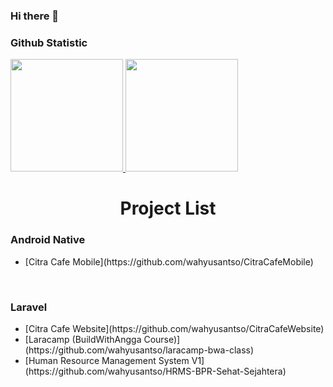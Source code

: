 ### Hi there 👋

### Github Statistic
<p align="left">
<a href="https://github.com/wahyusantso">
  <img height="180em" src="https://github-readme-stats-eight-theta.vercel.app/api?username=wahyusantso&show_icons=true&theme=algolia&include_all_commits=true&count_private=true"/>
  <img height="180em" src="https://github-readme-stats-eight-theta.vercel.app/api/top-langs/?username=wahyusantso&layout=compact&langs_count=8&theme=algolia"/>
</a>
</p>
<h1 align="center">Project List</h1>
<h3 align="left">Android Native</h3>
<ul>
  <li> 
    [Citra Cafe Mobile](https://github.com/wahyusantso/CitraCafeMobile)
  </li>
</ul><br>
<h3 align="left">Laravel</h3>
<ul>
  <li> 
    [Citra Cafe Website](https://github.com/wahyusantso/CitraCafeWebsite)
  </li>
  <li> 
    [Laracamp (BuildWithAngga Course)](https://github.com/wahyusantso/laracamp-bwa-class)
  </li>
  <li> 
    [Human Resource Management System V1](https://github.com/wahyusantso/HRMS-BPR-Sehat-Sejahtera)
  </li>
</ul>
